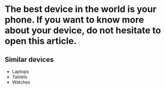 # The best device in the world is your phone. If you want to know more about your device, do not hesitate to open this article.
## Similar devices

* Laptops
* Tablets
* Watches
